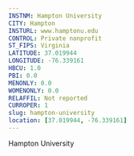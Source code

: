 ```yaml
---
INSTNM: Hampton University
CITY: Hampton
INSTURL: www.hamptonu.edu
CONTROL: Private nonprofit
ST_FIPS: Virginia
LATITUDE: 37.019944
LONGITUDE: -76.339161
HBCU: 1.0
PBI: 0.0
MENONLY: 0.0
WOMENONLY: 0.0
RELAFFIL: Not reported
CURROPER: 1
slug: hampton-university
location: [37.019944, -76.339161]
---
```

Hampton University